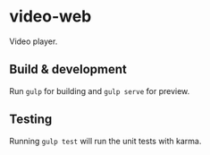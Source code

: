 # video-web

Video player.

## Build & development

Run `gulp` for building and `gulp serve` for preview.

## Testing

Running `gulp test` will run the unit tests with karma.
